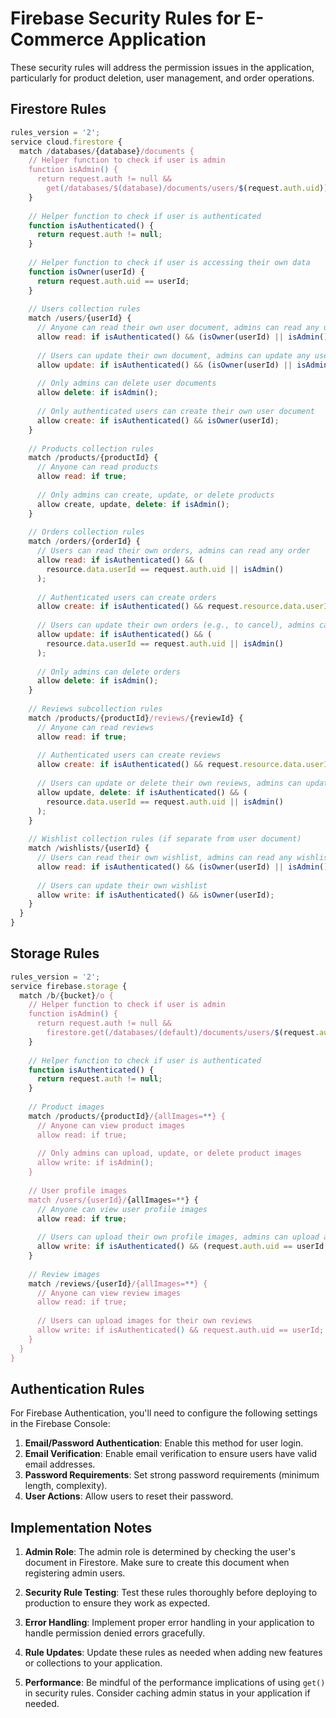 # Firebase Security Rules for E-Commerce Application

These security rules will address the permission issues in the application, particularly for product deletion, user management, and order operations.

## Firestore Rules

```javascript
rules_version = '2';
service cloud.firestore {
  match /databases/{database}/documents {
    // Helper function to check if user is admin
    function isAdmin() {
      return request.auth != null && 
        get(/databases/$(database)/documents/users/$(request.auth.uid)).data.role == 'admin';
    }
    
    // Helper function to check if user is authenticated
    function isAuthenticated() {
      return request.auth != null;
    }
    
    // Helper function to check if user is accessing their own data
    function isOwner(userId) {
      return request.auth.uid == userId;
    }
    
    // Users collection rules
    match /users/{userId} {
      // Anyone can read their own user document, admins can read any user document
      allow read: if isAuthenticated() && (isOwner(userId) || isAdmin());
      
      // Users can update their own document, admins can update any user document
      allow update: if isAuthenticated() && (isOwner(userId) || isAdmin());
      
      // Only admins can delete user documents
      allow delete: if isAdmin();
      
      // Only authenticated users can create their own user document
      allow create: if isAuthenticated() && isOwner(userId);
    }
    
    // Products collection rules
    match /products/{productId} {
      // Anyone can read products
      allow read: if true;
      
      // Only admins can create, update, or delete products
      allow create, update, delete: if isAdmin();
    }
    
    // Orders collection rules
    match /orders/{orderId} {
      // Users can read their own orders, admins can read any order
      allow read: if isAuthenticated() && (
        resource.data.userId == request.auth.uid || isAdmin()
      );
      
      // Authenticated users can create orders
      allow create: if isAuthenticated() && request.resource.data.userId == request.auth.uid;
      
      // Users can update their own orders (e.g., to cancel), admins can update any order
      allow update: if isAuthenticated() && (
        resource.data.userId == request.auth.uid || isAdmin()
      );
      
      // Only admins can delete orders
      allow delete: if isAdmin();
    }
    
    // Reviews subcollection rules
    match /products/{productId}/reviews/{reviewId} {
      // Anyone can read reviews
      allow read: if true;
      
      // Authenticated users can create reviews
      allow create: if isAuthenticated() && request.resource.data.userId == request.auth.uid;
      
      // Users can update or delete their own reviews, admins can update or delete any review
      allow update, delete: if isAuthenticated() && (
        resource.data.userId == request.auth.uid || isAdmin()
      );
    }
    
    // Wishlist collection rules (if separate from user document)
    match /wishlists/{userId} {
      // Users can read their own wishlist, admins can read any wishlist
      allow read: if isAuthenticated() && (isOwner(userId) || isAdmin());
      
      // Users can update their own wishlist
      allow write: if isAuthenticated() && isOwner(userId);
    }
  }
}
```

## Storage Rules

```javascript
rules_version = '2';
service firebase.storage {
  match /b/{bucket}/o {
    // Helper function to check if user is admin
    function isAdmin() {
      return request.auth != null && 
        firestore.get(/databases/(default)/documents/users/$(request.auth.uid)).data.role == 'admin';
    }
    
    // Helper function to check if user is authenticated
    function isAuthenticated() {
      return request.auth != null;
    }
    
    // Product images
    match /products/{productId}/{allImages=**} {
      // Anyone can view product images
      allow read: if true;
      
      // Only admins can upload, update, or delete product images
      allow write: if isAdmin();
    }
    
    // User profile images
    match /users/{userId}/{allImages=**} {
      // Anyone can view user profile images
      allow read: if true;
      
      // Users can upload their own profile images, admins can upload any user's profile image
      allow write: if isAuthenticated() && (request.auth.uid == userId || isAdmin());
    }
    
    // Review images
    match /reviews/{userId}/{allImages=**} {
      // Anyone can view review images
      allow read: if true;
      
      // Users can upload images for their own reviews
      allow write: if isAuthenticated() && request.auth.uid == userId;
    }
  }
}
```

## Authentication Rules

For Firebase Authentication, you'll need to configure the following settings in the Firebase Console:

1. **Email/Password Authentication**: Enable this method for user login.
2. **Email Verification**: Enable email verification to ensure users have valid email addresses.
3. **Password Requirements**: Set strong password requirements (minimum length, complexity).
4. **User Actions**: Allow users to reset their password.

## Implementation Notes

1. **Admin Role**: The admin role is determined by checking the user's document in Firestore. Make sure to create this document when registering admin users.

2. **Security Rule Testing**: Test these rules thoroughly before deploying to production to ensure they work as expected.

3. **Error Handling**: Implement proper error handling in your application to handle permission denied errors gracefully.

4. **Rule Updates**: Update these rules as needed when adding new features or collections to your application.

5. **Performance**: Be mindful of the performance implications of using `get()` in security rules. Consider caching admin status in your application if needed.